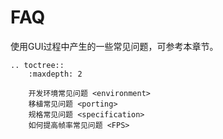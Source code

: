 # FAQ

使用GUI过程中产生的一些常见问题，可参考本章节。

```eval_rst
.. toctree::
    :maxdepth: 2

    开发环境常见问题 <environment>
    移植常见问题 <porting>
    规格常见问题 <specification>
    如何提高帧率常见问题 <FPS>
```
